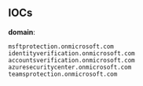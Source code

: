 
## IOCs

__domain__:

```text
msftprotection.onmicrosoft.com
identityverification.onmicrosoft.com
accountsverification.onmicrosoft.com
azuresecuritycenter.onmicrosoft.com
teamsprotection.onmicrosoft.com
```